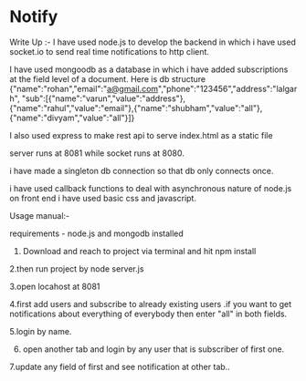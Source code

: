 # Notify

Write Up :-
I have used node.js to develop the backend in which i have used socket.io to send real time notifications to http client.

I have used mongoodb as a database in which i have added subscriptions at the field level of a document. Here is db structure
{"name":"rohan","email":"a@gmail.com","phone":"123456","address":"lalgarh",
"sub":[{"name":"varun","value":"address"},{"name":"rahul","value":"email"},{"name":"shubham","value":"all"},{"name":"divyam","value":"all"}]}

I also used express to make rest api to serve index.html as a static file 

server runs at 8081 while socket runs at 8080.

i have made a singleton db connection so that db only connects once.

i have used callback functions to deal with asynchronous nature of node.js
on front end i have used basic css and javascript.

Usage manual:-

requirements - node.js and mongodb installed

1. Download and reach to project via terminal and hit npm install

2.then run project by node server.js

3.open locahost at 8081

4.first add users and subscribe to already existing users .if you want to get notifications about everything of everybody then 
enter "all" in both fields.

5.login by name.

6. open another tab and login by any user that is subscriber of first one.

7.update any field of first and see notification at other tab..

